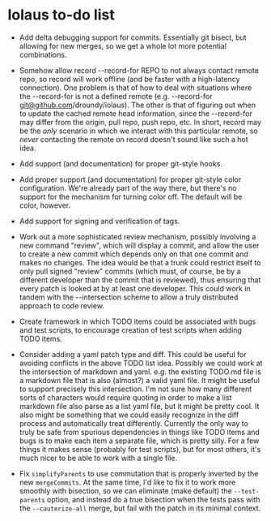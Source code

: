# Iolaus to-do list

- Add delta debugging support for commits.  Essentially git bisect,
  but allowing for new merges, so we get a whole lot more potential
  combinations.

- Somehow allow record --record-for REPO to not always contact remote
  repo, so record will work offline (and be faster with a high-latency
  connection).  One problem is that of how to deal with situations
  where the --record-for is not a defined remote (e.g. --record-for
  git@github.com/droundy/iolaus).  The other is that of figuring out
  when to update the cached remote head information, since the
  --record-for may differ from the origin, pull repo, push repo, etc.
  In short, record may be the *only* scenario in which we interact
  with this particular remote, so *never* contacting the remote on
  record doesn't sound like such a hot idea.

- Add support (and documentation) for proper git-style hooks.

- Add proper support (and documentation) for proper git-style color
  configuration.  We're already part of the way there, but there's no
  support for the mechanism for turning color off.  The default will
  be color, however.

- Add support for signing and verification of tags.

- Work out a more sophisticated review mechanism, possibly involving a
  new command "review", which will display a commit, and allow the
  user to create a new commit which depends only on that one commit
  and makes no changes.  The idea would be that a trunk could restrict
  itself to only pull signed "review" commits (which must, of course,
  be by a different developer than the commit that is reviewed), thus
  ensuring that every patch is looked at by at least one developer.
  This could work in tandem with the --intersection scheme to allow a
  truly distributed approach to code review.

- Create framework in which TODO items could be associated with bugs
  and test scripts, to encourage creation of test scripts when adding
  TODO items.

- Consider adding a yaml patch type and diff.  This could be useful
  for avoiding conflicts in the above TODO list idea.  Possibly we
  could work at the intersection of markdown and yaml.  e.g. the
  existing TODO.md file is a markdown file that is also (almost?) a
  valid yaml file.  It might be useful to support precisely this
  intersection.  I'm not sure how many different sorts of characters
  would require quoting in order to make a list markdown file also
  parse as a list yaml file, but it might be pretty cool.  It also
  might be something that we could easily recognize in the diff
  process and automatically treat differently.  Currently the only way
  to truly be safe from spurious dependencies in things like TODO
  items and bugs is to make each item a separate file, which is pretty
  silly.  For a few things it makes sense (probably for test scripts),
  but for most others, it's much nicer to be able to work with a
  single file.

- Fix `simplifyParents` to use commutation that is properly inverted
  by the new `mergeCommits`.  At the same time, I'd like to fix it to
  work more smoothly with bisection, so we can eliminate (make
  default) the `--test-parents` option, and instead do a true
  bisection when the tests pass with the `--cauterize-all` merge, but
  fail with the patch in its minimal context.
